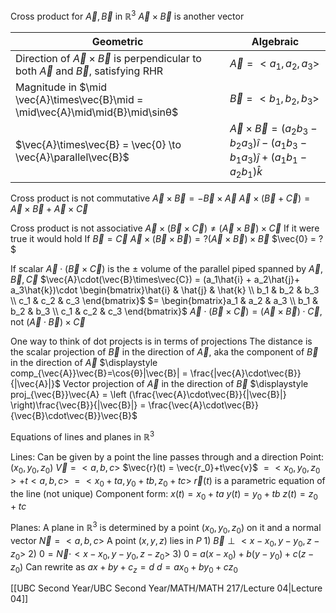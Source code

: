 Cross product for $\vec{A}, \vec{B}$ in $\mathbb{R}^3$
	$\vec{A} \times \vec{B}$ is another vector

| Geometric                                                                                              | Algebraic                   |
| ------------------------------------------------------------------------------------------------------ | --------------------------- |
| Direction of $\vec{A} \times \vec{B}$ is perpendicular to both $\vec{A}$ and $\vec{B}$, satisfying RHR | $\vec{A} = <a_1,a_2,a_3>$   |
| Magnitude in $\mid \vec{A}\times\vec{B}\mid = \mid\vec{A}\mid\mid{B}\mid\sinθ$                         | $\vec{B} = <b_1,b_2,b_3>$   |
| $\vec{A}\times\vec{B} = \vec{0} \to \vec{A}\parallel\vec{B}$                                           | $\vec{A}\times\vec{B} = (a_2b_3-b_2a_3)\hat{i} -(a_1b_3-b_1a_3)\hat{j}+(a_1b_1-a_2b_1)\hat{k}$ |                                                                                                       |                             |

Cross product is not commutative
	$\vec{A}\times\vec{B} = -\vec{B}\times\vec{A}$
	$\vec{A}\times(\vec{B}+\vec{C}) = \vec{A}\times\vec{B} + \vec{A}\times\vec{C}$

Cross product is not associative
	$\vec{A}\times(\vec{B}\times\vec{C}) \neq (\vec{A}\times\vec{B})\times\vec{C}$
		If it were true it would hold
			If $\vec{B} = \vec{C}$
				$\vec{A}\times(\vec{B}\times\vec{B}) =? (\vec{A}\times\vec{B}) \times \vec{B}$
				$\vec{0} = ?$

If scalar $\vec{A}\cdot(\vec{B}\times\vec{C})$ is the $\pm$ volume of the parallel piped spanned by $\vec{A},\vec{B},\vec{C}$
	$\vec{A}\cdot(\vec{B}\times\vec{C}) = (a_1\hat{i} + a_2\hat{j}+ a_3\hat{k})\cdot \begin{bmatrix}\hat{i} & \hat{j} & \hat{k} \\ b_1 & b_2 & b_3 \\ c_1 & c_2 & c_3 \end{bmatrix}$
		$= \begin{bmatrix}a_1 & a_2 & a_3 \\ b_1 & b_2 & b_3 \\ c_1 & c_2 & c_3 \end{bmatrix}$
	$\vec{A}\cdot (\vec{B}\times\vec{C}) = (\vec{A}\times\vec{B})\cdot\vec{C}$, not $(\vec{A}\cdot\vec{B})\times \vec{C}$

One way to think of dot projects is in terms of projections
	The distance is the scalar projection of $\vec{B}$ in the direction of $\vec{A}$, aka the component of $\vec{B}$ in the direction of $\vec{A}$
		$\displaystyle comp_{\vec{A}}\vec{B}=\cos{θ}|\vec{B}| = \frac{|vec{A}\cdot\vec{B}}{|\vec{A}|}$
	Vector projection of $\vec{A}$ in the direction of $\vec{B}$
		$\displaystyle proj_{\vec{B}}\vec{A} = \left (\frac{\vec{A}\cdot\vec{B}}{|\vec{B}|} \right)\frac{\vec{B}}{|\vec{B}|} = \frac{\vec{A}\cdot\vec{B}}{\vec{B}\cdot\vec{B}}\vec{B}$

Equations of lines and planes in $\mathbb{R}^3$

Lines:
	Can be given by a point the line passes through and a direction
		Point: $(x_0,y_0,z_0)$
		$\vec{V} = <a,b,c>$
			$\vec{r}(t) = \vec{r_0}+t\vec{v}$
			$=<x_0,y_0,z_0> + t<a,b,c>$
			$= <x_0+ta, y_0+tb, z_0+tc>$
				$\vec{r}(t)$ is a parametric equation of the line (not unique)
					Component form:
						$x(t) = x_0+ta$
						$y(t) = y_0+tb$
						$z(t) = z_0 + tc$

Planes:
	A plane in $\mathbb{R}^3$ is determined by a point $(x_0,y_0,z_0)$ on it and a normal vector $\vec{N} = <a,b,c>$
		A point $(x,y,z)$ lies in $P$
			1) $\vec{B} \perp <x-x_0, y-y_0, z-z_0>$
			2) $0 = \vec{N}\cdot<x-x_0, y-y_0, z-z_0>$
			3) 0 = $a(x-x_0)+b(y-y_0)+c(z-z_0)$
				Can rewrite as
					$ax+by+c_z = d$
						$d = ax_0+by_0+cz_0$

[[UBC Second Year/UBC Second Year/MATH/MATH 217/Lecture 04|Lecture 04]]